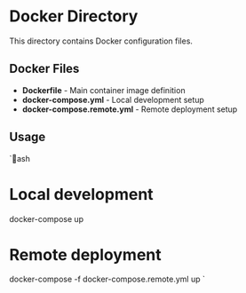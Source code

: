 # Docker Directory

This directory contains Docker configuration files.

## Docker Files
- **Dockerfile** - Main container image definition
- **docker-compose.yml** - Local development setup
- **docker-compose.remote.yml** - Remote deployment setup

## Usage
`ash
# Local development
docker-compose up

# Remote deployment
docker-compose -f docker-compose.remote.yml up
`
